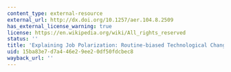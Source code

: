 ```yaml
---
content_type: external-resource
external_url: http://dx.doi.org/10.1257/aer.104.8.2509
has_external_license_warning: true
license: https://en.wikipedia.org/wiki/All_rights_reserved
status: ''
title: 'Explaining Job Polarization: Routine-biased Technological Change and Offshoring'
uid: 15ba83e7-d7a4-46e2-9ee2-0df50fdcbec8
wayback_url: ''
---
```

